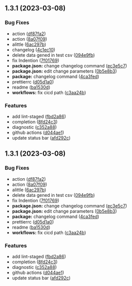 ## 1.3.1 (2023-03-08)


### Bug Fixes

* action ([df87fa2](https://github.com/lz37/noveler/commit/df87fa2fb485d78942434b597faad4b230daa151))
* action ([8a07f09](https://github.com/lz37/noveler/commit/8a07f092a3d609a641b059cdb95f7752816366f4))
* alittle ([6ac297b](https://github.com/lz37/noveler/commit/6ac297ba4687aad8eebd2c5d1944809a7086ae12))
* changelog ([4c1ec10](https://github.com/lz37/noveler/commit/4c1ec10477bd5b6588bfb8bb4453d3a0cad69c7e))
* delete data gened in test csv ([094e9fb](https://github.com/lz37/noveler/commit/094e9fb5465208f3d30c4389d4d62a15f6d68cf1))
* fix Indention ([7f01769](https://github.com/lz37/noveler/commit/7f017693e9952566f482fb873d4444e8ec9ecb6f))
* **package.json:** change changelog command ([ec3e5c7](https://github.com/lz37/noveler/commit/ec3e5c7c00de53dde82ee5ee6bfc9593be7885ec))
* **package.json:** edit change parameters ([0b5e8b3](https://github.com/lz37/noveler/commit/0b5e8b3663eb2636adc7b506a3051d71c949e41c))
* **package:** changelog command ([4ca3fed](https://github.com/lz37/noveler/commit/4ca3feda45689246385eda7537e98cf89691695f))
* prettierrc ([d05d1a0](https://github.com/lz37/noveler/commit/d05d1a0717f363dcfef325925b970523028d84a0))
* readme ([ba1530d](https://github.com/lz37/noveler/commit/ba1530d355891d6fe09338ac7628fba6c4b514b1))
* **workflows:** fix cicd path ([c3aa24b](https://github.com/lz37/noveler/commit/c3aa24b35e49954d595f0d1c66faa7b02ccd4545))


### Features

* add lint-staged ([fbd2a86](https://github.com/lz37/noveler/commit/fbd2a863c0d82d67694cf2bb5fccd5ac4f09c5ee))
* completion ([8fd24c3](https://github.com/lz37/noveler/commit/8fd24c3f58c5845f9e51fe149538650475a66e4b))
* diagnostic ([c352a88](https://github.com/lz37/noveler/commit/c352a88b7ee447a03e19cda6add3935a541c5301))
* github actions ([d044ae1](https://github.com/lz37/noveler/commit/d044ae120c5a51627bc7f690091adf404b24c9af))
* update status bar ([afd292c](https://github.com/lz37/noveler/commit/afd292cddaf097e9dbb45acfbc6cba8e14a20e84))



## 1.3.1 (2023-03-08)


### Bug Fixes

* action ([df87fa2](https://github.com/lz37/noveler/commit/df87fa2fb485d78942434b597faad4b230daa151))
* action ([8a07f09](https://github.com/lz37/noveler/commit/8a07f092a3d609a641b059cdb95f7752816366f4))
* alittle ([6ac297b](https://github.com/lz37/noveler/commit/6ac297ba4687aad8eebd2c5d1944809a7086ae12))
* delete data gened in test csv ([094e9fb](https://github.com/lz37/noveler/commit/094e9fb5465208f3d30c4389d4d62a15f6d68cf1))
* fix Indention ([7f01769](https://github.com/lz37/noveler/commit/7f017693e9952566f482fb873d4444e8ec9ecb6f))
* **package.json:** change changelog command ([ec3e5c7](https://github.com/lz37/noveler/commit/ec3e5c7c00de53dde82ee5ee6bfc9593be7885ec))
* **package.json:** edit change parameters ([0b5e8b3](https://github.com/lz37/noveler/commit/0b5e8b3663eb2636adc7b506a3051d71c949e41c))
* **package:** changelog command ([4ca3fed](https://github.com/lz37/noveler/commit/4ca3feda45689246385eda7537e98cf89691695f))
* prettierrc ([d05d1a0](https://github.com/lz37/noveler/commit/d05d1a0717f363dcfef325925b970523028d84a0))
* readme ([ba1530d](https://github.com/lz37/noveler/commit/ba1530d355891d6fe09338ac7628fba6c4b514b1))
* **workflows:** fix cicd path ([c3aa24b](https://github.com/lz37/noveler/commit/c3aa24b35e49954d595f0d1c66faa7b02ccd4545))


### Features

* add lint-staged ([fbd2a86](https://github.com/lz37/noveler/commit/fbd2a863c0d82d67694cf2bb5fccd5ac4f09c5ee))
* completion ([8fd24c3](https://github.com/lz37/noveler/commit/8fd24c3f58c5845f9e51fe149538650475a66e4b))
* diagnostic ([c352a88](https://github.com/lz37/noveler/commit/c352a88b7ee447a03e19cda6add3935a541c5301))
* github actions ([d044ae1](https://github.com/lz37/noveler/commit/d044ae120c5a51627bc7f690091adf404b24c9af))
* update status bar ([afd292c](https://github.com/lz37/noveler/commit/afd292cddaf097e9dbb45acfbc6cba8e14a20e84))



